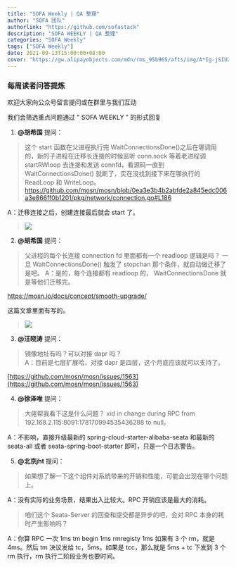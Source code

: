 ```yaml
---
title: "SOFA Weekly | QA 整理"
author: "SOFA 团队"
authorlink: "https://github.com/sofastack"
description: "SOFA WEEKLY | QA 整理"
categories: "SOFA Weekly"
tags: ["SOFA Weekly"]
date: 2021-09-13T15:00:00+08:00
cover: "https://gw.alipayobjects.com/mdn/rms_95b965/afts/img/A*Ig-jSIUZWx0AAAAAAAAAAAAAARQnAQ"
---
```


### 每周读者问答提炼   

欢迎大家向公众号留言提问或在群里与我们互动

我们会筛选重点问题通过 " SOFA WEEKLY " 的形式回复

1. **@胡希国** 提问：

>这个 start 函数在父进程执行完 WaitConnectionsDone()之后在哪调用的，新的子进程在迁移长连接的时候监听 conn.sock 等着老进程调 startRWloop 去连接和发送 connfd，看源码一直到 WaitConnectionsDone() 就断了，实在没找到接下来在哪执行的 ReadLoop 和 WriteLoop。 https://github.com/mosn/mosn/blob/0ea3e3b4b2abfde2a845edc006a3e866ff0b1201/pkg/network/connection.go#L186 

A：迁移连接之后，创建连接最后就会 start 了。

>![](https://gw.alipayobjects.com/mdn/rms_1c90e8/afts/img/A*HJ5PT68n_7kAAAAAAAAAAAAAARQnAQ)

2. **@胡希国** 提问：  

>父进程的每个长连接 connection fd 里面都有一个 readloop 逻辑是吗？ 一旦 WaitConnectionsDone() 触发了 stopchan 那个条件，就自动做迁移了是吧。 A：是的，每个连接都有 readloop 的， WaitConnectionsDone 就是等他们迁移完。

[https://mosn.io/docs/concept/smooth-upgrade/ ](https://mosn.io/docs/concept/smooth-upgrade/)

这篇文章里面有写的。

>![](https://gw.alipayobjects.com/mdn/rms_1c90e8/afts/img/A*O1JwQrgCiV4AAAAAAAAAAAAAARQnAQ) <br/>

3. **@汪晓涛** 提问：  

>镜像地址有吗？可以对接 dapr 吗？ <br/>
A：目前是七层扩展哈，对接 dapr 是四层，这个月底应该就可以支持了。 

[https://github.com/mosn/mosn/issues/1563](https://github.com/mosn/mosn/issues/1563)

4. **@徐泽唯** 提问：

>大佬帮我看下这是什么问题？  xid in change during RPC from 192.168.2.115:8091:178170994535436288 to null。

A：不影响，直接升级最新的 spring-cloud-starter-alibaba-seata 和最新的 seata-all 或者 seata-spring-boot-starter 即可，只是一个日志警告。

5. **@北京jht** 提问：

>如果想了解一下这个组件对系统带来的开销和性能，可能会出现在哪个问题上。 

A：没有实际的业务场景，结果出入比较大。RPC 开销应该是最大的消耗。

>咱们这个 Seata-Server 的回查和提交都是异步的吧，会对 RPC 本身的耗时产生影响吗？

A：你算 RPC 一次 1ms tm begin 1ms rmregisty 1ms 如果有 3 个 rm，就是 4ms。然后 tm 决议发给 tc，5ms。如果是 tcc，那么就是 5ms + tc 下发到 3 个 rm 执行，rm 执行二阶段业务也要时间。
